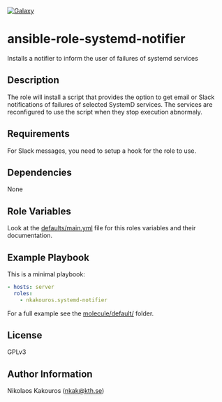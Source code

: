 [![Galaxy](https://img.shields.io/badge/galaxy-nkakouros.systemd_notifier-blue.svg)](https://galaxy.ansible.com/nkakouros/systemd_notifier/)

ansible-role-systemd-notifier
=========

Installs a notifier to inform the user of failures of systemd services

Description
-----------

The role will install a script that provides the option to get email or Slack
notifications of failures of selected SystemD services. The services are
reconfigured to use the script when they stop execution abnormaly.

Requirements
------------

For Slack messages, you need to setup a hook for the role to use.

Dependencies
------------

None

Role Variables
--------------

Look at the [defaults/main.yml](defaults/main.yml) file for this roles variables and their
documentation.

Example Playbook
----------------

This is a minimal playbook:

```yaml
- hosts: server
  roles:
    - nkakouros.systemd-notifier
```

For a full example see the [molecule/default/](molecule/default/) folder.

License
-------

GPLv3

Author Information
------------------

Nikolaos Kakouros (nkak@kth.se)
